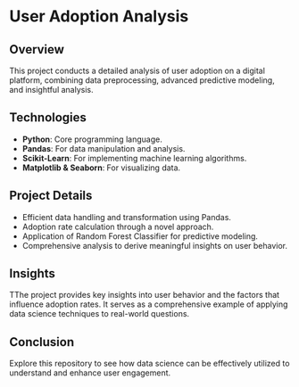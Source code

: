 # User Adoption Analysis

## Overview
This project conducts a detailed analysis of user adoption on a digital platform, combining data preprocessing, advanced predictive modeling, and insightful analysis.

## Technologies
- **Python**: Core programming language.
- **Pandas**: For data manipulation and analysis.
- **Scikit-Learn**: For implementing machine learning algorithms.
- **Matplotlib & Seaborn**: For visualizing data.

## Project Details
- Efficient data handling and transformation using Pandas.
- Adoption rate calculation through a novel approach.
- Application of Random Forest Classifier for predictive modeling.
- Comprehensive analysis to derive meaningful insights on user behavior.

## Insights
TThe project provides key insights into user behavior and the factors that influence adoption rates. It serves as a comprehensive example of applying data science techniques to real-world questions.

## Conclusion
Explore this repository to see how data science can be effectively utilized to understand and enhance user engagement.
